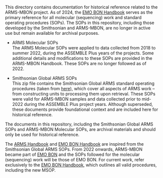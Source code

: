 This directory contains documentation for historical reference related to the ARMS-MBON project. As of 2024, the [EMO BON Handbook](https://www.embrc.eu/newsroom/publications/emo-bon-handbook-2024) serves as the primary reference for all molecular (sequencing) work and standard operating procedures (SOPs). The SOPs in this repository, including those developed by the Smithsonian and ARMS-MBON, are no longer in active use but remain available for archival purposes. <br>

- ARMS Molecular SOPs<br>
The ARMS Molecular SOPs were applied to data collected from 2018 to summer 2022, during the ASSEMBLE Plus years of the projects. Some additional details and modifications to these SOPs are provided in the ARMS-MBON Handbook. These SOPs are no longer followed as of 2022.

- Smithsonian Global ARMS SOPs<br>
This zip file contains the Smithsonian Global ARMS standard operating procedures (taken from [here](https://naturalhistory.si.edu/research/global-arms-program)), which cover all aspects of ARMS work – from constructing units to processing them upon retrieval. These SOPs were valid for ARMS-MBON samples and data collected prior to mid-2022 during the ASSEMBLE Plus project years. Although superseded, these documents provide foundational context and are included here for historical reference. 

The documents in this repository, including the Smithsonian Global ARMS SOPs and ARMS-MBON Molecular SOPs, are archival materials and should only be used for historical reference.

The [ARMS Handbook](https://github.com/arms-mbon/documentation/tree/main/armsmbon_handbook) and [EMO BON Handbook](https://www.embrc.eu/newsroom/publications/emo-bon-handbook-2024) are inspired from the Smithsonian Global ARMS SOPs. From 2022 onwards, ARMS-MBON became part of [EMO BON](https://www.embrc.eu/emo-bon) and the SOPs followed for the molecular (sequencing) work will be those of EMO BON.  For current work, refer exclusively to the [EMO BON Handbook](https://www.embrc.eu/newsroom/publications/emo-bon-handbook-2024), which outlines all valid procedures, including the new MSOP.
